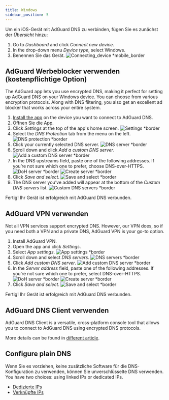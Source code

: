 ```yaml
---
title: Windows
sidebar_position: 5
---
```


Um ein iOS-Gerät mit AdGuard DNS zu verbinden, fügen Sie es zunächst der _Übersicht_ hinzu:

1. Go to _Dashboard_ and click _Connect new device_.
2. In the drop-down menu _Device type_, select Windows.
3. Benennen Sie das Gerät.
   ![Connecting\_device \*mobile\_border](https://cdn.adtidy.org/content/kb/dns/private/new_dns/connect/windows_ab/choose_windows.png)

## AdGuard Werbeblocker verwenden (kostenpflichtige Option)

The AdGuard app lets you use encrypted DNS, making it perfect for setting up AdGuard DNS on your Windows device. You can choose from various encryption protocols. Along with DNS filtering, you also get an excellent ad blocker that works across your entire system.

1. [Install the app](https://adguard.com/adguard-windows/overview.html) on the device you want to connect to AdGuard DNS.
2. Öffnen Sie die App.
3. Click _Settings_ at the top of the app's home screen.
   ![Settings \*border](https://cdn.adtidy.org/content/kb/dns/private/new_dns/connect/windows_ab/windows_step3.png)
4. Select the _DNS Protection_ tab from the menu on the left.
   ![DNS protection \*border](https://cdn.adtidy.org/content/kb/dns/private/new_dns/connect/windows_ab/windows_step4.png)
5. Click your currently selected DNS server.
   ![DNS server \*border](https://cdn.adtidy.org/content/kb/dns/private/new_dns/connect/windows_ab/windows_step5.png)
6. Scroll down and click _Add a custom DNS server_.
   ![Add a custom DNS server \*border](https://cdn.adtidy.org/content/kb/dns/private/new_dns/connect/windows_ab/windows_step6.png)
7. In the DNS upstreams field, paste one of the following addresses. If you’re not sure which one to prefer, choose DNS-over-HTTPS.
   ![DoH server \*border](https://cdn.adtidy.org/content/kb/dns/private/new_dns/connect/windows_ab/windows_step7_1.png)
   ![Create server \*border](https://cdn.adtidy.org/content/kb/dns/private/new_dns/connect/windows_ab/windows_step7_2.png)
8. Click _Save and select_.
   ![Save and select \*border](https://cdn.adtidy.org/content/kb/dns/private/new_dns/connect/windows_ab/windows_step8.png)
9. The DNS server you’ve added will appear at the bottom of the _Custom DNS servers_ list.
   ![Custom DNS servers \*border](https://cdn.adtidy.org/content/kb/dns/private/new_dns/connect/windows_ab/windows_step9.png)

Fertig! Ihr Gerät ist erfolgreich mit AdGuard DNS verbunden.

## AdGuard VPN verwenden

Not all VPN services support encrypted DNS. However, our VPN does, so if you need both a VPN and a private DNS, AdGuard VPN is your go-to option.

1. Install AdGuard VPN.
2. Open the app and click _Settings_.
3. Select _App settings_.
   ![App settings \*border](https://cdn.adtidy.org/content/kb/dns/private/new_dns/connect/windows_vpn/windows_step4.png)
4. Scroll down and select _DNS servers_.
   ![DNS servers \*border](https://cdn.adtidy.org/content/kb/dns/private/new_dns/connect/windows_vpn/windows_step5.png)
5. Click _Add custom DNS server_.
   ![Add custom DNS server \*border](https://cdn.adtidy.org/content/kb/dns/private/new_dns/connect/windows_vpn/windows_step6.png)
6. In the _Server address_ field, paste one of the following addresses. If you’re not sure which one to prefer, select DNS-over-HTTPS.
   ![DoH server \*border](https://cdn.adtidy.org/content/kb/dns/private/new_dns/connect/windows_vpn/windows_step7_1.png)
   ![Create server \*border](https://cdn.adtidy.org/content/kb/dns/private/new_dns/connect/windows_vpn/windows_step7_2.png)
7. Click _Save and select_.
   ![Save and select \*border](https://cdn.adtidy.org/content/kb/dns/private/new_dns/connect/windows_vpn/windows_step8.png)

Fertig! Ihr Gerät ist erfolgreich mit AdGuard DNS verbunden.

## AdGuard DNS Client verwenden

AdGuard DNS Client is a versatile, cross-platform console tool that allows you to connect to AdGuard DNS using encrypted DNS protocols.

More details can be found in [different article](/dns-client/overview/).

## Configure plain DNS

Wenn Sie es vorziehen, keine zusätzliche Software für die DNS-Konfiguration zu verwenden, können Sie unverschlüsselte DNS verwenden. You have two choices: using linked IPs or dedicated IPs.

- [Dedizierte IPs](/private-dns/connect-devices/other-options/dedicated-ip.md)
- [Verknüpfte IPs](/private-dns/connect-devices/other-options/linked-ip.md)
